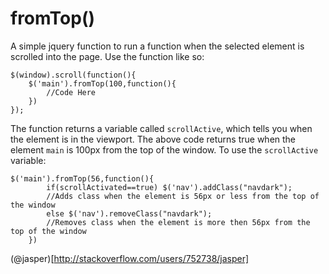 # fromTop()
A simple jquery function to run a function when the selected element is scrolled into the page.
Use the function like so:
```
$(window).scroll(function(){
	$('main').fromTop(100,function(){
		//Code Here
	})
});
```
The function returns a variable called `scrollActive`, which tells you when the element is in the viewport.
The above code returns true when the element `main` is 100px from the top of the window.
To use the `scrollActive` variable:
```
$('main').fromTop(56,function(){
		if(scrollActivated==true) $('nav').addClass("navdark"); 
		//Adds class when the element is 56px or less from the top of the window
		else $('nav').removeClass("navdark");
		//Removes class when the element is more then 56px from the top of the window
	})
```

(@jasper)[http://stackoverflow.com/users/752738/jasper]
